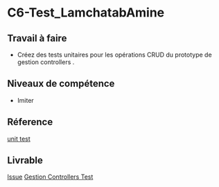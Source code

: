 # C6-Test_LamchatabAmine 

## Travail à faire

- Créez des tests unitaires pour les opérations CRUD du prototype de gestion controllers .

## Niveaux de compétence

- Imiter

## Réference

[unit test](https://laravel.com/docs/11.x/testing)

## Livrable

[Issue](https://github.com/labs-web/prototype/issues/195)
[Gestion Controllers Test](https://github.com/labs-web/prototype/blob/develop/app/tests/Feature/Autorisation/GestionControllersTest.php)